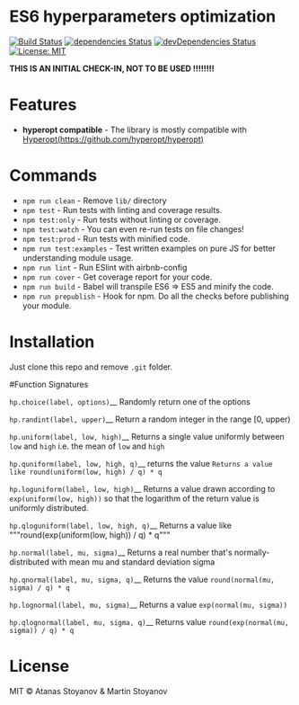 # ES6 hyperparameters optimization

[![Build Status](https://travis-ci.org/atanasster/hyperjs.svg?branch=master)](https://travis-ci.org/atanasster/hyperjs) [![dependencies Status](https://david-dm.org/atanasster/hyperjs/status.svg)](https://david-dm.org/atanasster/hyperjs) [![devDependencies Status](https://david-dm.org/atanasster/hyperjs/dev-status.svg)](https://david-dm.org/atanasster/hyperjs?type=dev) [![License: MIT](https://img.shields.io/badge/License-MIT-blue.svg)](https://opensource.org/licenses/MIT)

**THIS IS AN INITIAL CHECK-IN, NOT TO BE USED !!!!!!!!**



# Features

* **hyperopt compatible** - The library is mostly compatible with [Hyperopt(https://github.com/hyperopt/hyperopt)](https://github.com/hyperopt/hyperopt) 

# Commands
- `npm run clean` - Remove `lib/` directory
- `npm test` - Run tests with linting and coverage results.
- `npm test:only` - Run tests without linting or coverage.
- `npm test:watch` - You can even re-run tests on file changes!
- `npm test:prod` - Run tests with minified code.
- `npm run test:examples` - Test written examples on pure JS for better understanding module usage.
- `npm run lint` - Run ESlint with airbnb-config
- `npm run cover` - Get coverage report for your code.
- `npm run build` - Babel will transpile ES6 => ES5 and minify the code.
- `npm run prepublish` - Hook for npm. Do all the checks before publishing your module.

# Installation
Just clone this repo and remove `.git` folder.

#Function Signatures

```hp.choice(label, options)```__
Randomly return one of the options

```hp.randint(label, upper)```__
Return a random integer in the range [0, upper)

```hp.uniform(label, low, high)```__
Returns a single value uniformly between ```low``` and ```high``` i.e. the mean of ```low``` and ```high```

```hp.quniform(label, low, high, q)```__
returns the value ```Returns a value like round(uniform(low, high) / q) * q```

```hp.loguniform(label, low, high)```__
Returns a value drawn according to ```exp(uniform(low, high))``` so that the logarithm of the return value is uniformly distributed.

```hp.qloguniform(label, low, high, q)```__
Returns a value like """round(exp(uniform(low, high)) / q) * q"""

```hp.normal(label, mu, sigma)```__
Returns a real number that's normally-distributed with mean mu and standard deviation sigma

```hp.qnormal(label, mu, sigma, q)```__
Returns the value ```round(normal(mu, sigma) / q) * q```

```hp.lognormal(label, mu, sigma)```__
Returns a value ```exp(normal(mu, sigma))```

```hp.qlognormal(label, mu, sigma, q)```__
Returns value ```round(exp(normal(mu, sigma)) / q) * q```


# License

MIT © Atanas Stoyanov & Martin Stoyanov
